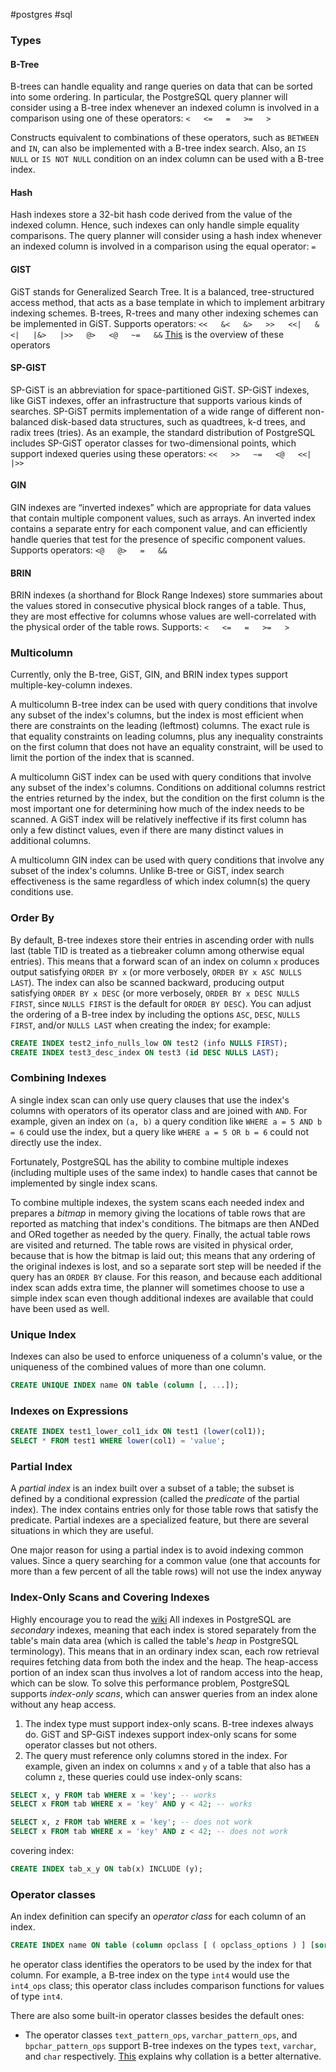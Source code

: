 #postgres #sql
### Types
#### B-Tree
B-trees can handle equality and range queries on data that can be sorted into some ordering. In particular, the PostgreSQL query planner will consider using a B-tree index whenever an indexed column is involved in a comparison using one of these operators:
`<   <=   =   >=   >`

Constructs equivalent to combinations of these operators, such as `BETWEEN` and `IN`, can also be implemented with a B-tree index search. Also, an `IS NULL` or `IS NOT NULL` condition on an index column can be used with a B-tree index.

#### Hash
Hash indexes store a 32-bit hash code derived from the value of the indexed column. Hence, such indexes can only handle simple equality comparisons. The query planner will consider using a hash index whenever an indexed column is involved in a comparison using the equal operator: `=`

#### GIST
GiST stands for Generalized Search Tree. It is a balanced, tree-structured access method, that acts as a base template in which to implement arbitrary indexing schemes. B-trees, R-trees and many other indexing schemes can be implemented in GiST. Supports operators:
`<<   &<   &>   >>   <<|   &<|   |&>   |>>   @>   <@   ~=   &&`
[This](https://www.postgresql.org/docs/9.3/functions-range.html) is the overview of these operators


#### SP-GIST
SP-GiST is an abbreviation for space-partitioned GiST. SP-GiST indexes, like GiST indexes, offer an infrastructure that supports various kinds of searches. SP-GiST permits implementation of a wide range of different non-balanced disk-based data structures, such as quadtrees, k-d trees, and radix trees (tries). As an example, the standard distribution of PostgreSQL includes SP-GiST operator classes for two-dimensional points, which support indexed queries using these operators:
`<<   >>   ~=   <@   <<|   |>>`

#### GIN
GIN indexes are “inverted indexes” which are appropriate for data values that contain multiple component values, such as arrays. An inverted index contains a separate entry for each component value, and can efficiently handle queries that test for the presence of specific component values. Supports operators:
`<@   @>   =   &&`

#### BRIN
BRIN indexes (a shorthand for Block Range Indexes) store summaries about the values stored in consecutive physical block ranges of a table. Thus, they are most effective for columns whose values are well-correlated with the physical order of the table rows. Supports:
`<   <=   =   >=   >`


### Multicolumn
Currently, only the B-tree, GiST, GIN, and BRIN index types support multiple-key-column indexes.

A multicolumn B-tree index can be used with query conditions that involve any subset of the index's columns, but the index is most efficient when there are constraints on the leading (leftmost) columns. The exact rule is that equality constraints on leading columns, plus any inequality constraints on the first column that does not have an equality constraint, will be used to limit the portion of the index that is scanned.

A multicolumn GiST index can be used with query conditions that involve any subset of the index's columns. Conditions on additional columns restrict the entries returned by the index, but the condition on the first column is the most important one for determining how much of the index needs to be scanned. A GiST index will be relatively ineffective if its first column has only a few distinct values, even if there are many distinct values in additional columns.

A multicolumn GIN index can be used with query conditions that involve any subset of the index's columns. Unlike B-tree or GiST, index search effectiveness is the same regardless of which index column(s) the query conditions use.

### Order By
By default, B-tree indexes store their entries in ascending order with nulls last (table TID is treated as a tiebreaker column among otherwise equal entries). This means that a forward scan of an index on column `x` produces output satisfying `ORDER BY x` (or more verbosely, `ORDER BY x ASC NULLS LAST`). The index can also be scanned backward, producing output satisfying `ORDER BY x DESC` (or more verbosely, `ORDER BY x DESC NULLS FIRST`, since `NULLS FIRST` is the default for `ORDER BY DESC`).
You can adjust the ordering of a B-tree index by including the options `ASC`, `DESC`, `NULLS FIRST`, and/or `NULLS LAST` when creating the index; for example:
```SQL
CREATE INDEX test2_info_nulls_low ON test2 (info NULLS FIRST);
CREATE INDEX test3_desc_index ON test3 (id DESC NULLS LAST);
```

### Combining Indexes
A single index scan can only use query clauses that use the index's columns with operators of its operator class and are joined with `AND`. For example, given an index on `(a, b)` a query condition like `WHERE a = 5 AND b = 6` could use the index, but a query like `WHERE a = 5 OR b = 6` could not directly use the index.

Fortunately, PostgreSQL has the ability to combine multiple indexes (including multiple uses of the same index) to handle cases that cannot be implemented by single index scans.

To combine multiple indexes, the system scans each needed index and prepares a _bitmap_ in memory giving the locations of table rows that are reported as matching that index's conditions. The bitmaps are then ANDed and ORed together as needed by the query. Finally, the actual table rows are visited and returned. The table rows are visited in physical order, because that is how the bitmap is laid out; this means that any ordering of the original indexes is lost, and so a separate sort step will be needed if the query has an `ORDER BY` clause. For this reason, and because each additional index scan adds extra time, the planner will sometimes choose to use a simple index scan even though additional indexes are available that could have been used as well.

### Unique Index
Indexes can also be used to enforce uniqueness of a column's value, or the uniqueness of the combined values of more than one column.
```SQL
CREATE UNIQUE INDEX name ON table (column [, ...]);
```

### Indexes on Expressions
```SQL
CREATE INDEX test1_lower_col1_idx ON test1 (lower(col1));
SELECT * FROM test1 WHERE lower(col1) = 'value';
```

### Partial Index
A _partial index_ is an index built over a subset of a table; the subset is defined by a conditional expression (called the _predicate_ of the partial index). The index contains entries only for those table rows that satisfy the predicate. Partial indexes are a specialized feature, but there are several situations in which they are useful.

One major reason for using a partial index is to avoid indexing common values. Since a query searching for a common value (one that accounts for more than a few percent of all the table rows) will not use the index anyway

### Index-Only Scans and Covering Indexes
Highly encourage you to read the [wiki](https://www.postgresql.org/docs/current/indexes-index-only-scans.html)
All indexes in PostgreSQL are _secondary_ indexes, meaning that each index is stored separately from the table's main data area (which is called the table's _heap_ in PostgreSQL terminology). This means that in an ordinary index scan, each row retrieval requires fetching data from both the index and the heap. The heap-access portion of an index scan thus involves a lot of random access into the heap, which can be slow.
To solve this performance problem, PostgreSQL supports _index-only scans_, which can answer queries from an index alone without any heap access.
1. The index type must support index-only scans. B-tree indexes always do. GiST and SP-GiST indexes support index-only scans for some operator classes but not others.
2. The query must reference only columns stored in the index. For example, given an index on columns `x` and `y` of a table that also has a column `z`, these queries could use index-only scans:
```SQL
SELECT x, y FROM tab WHERE x = 'key'; -- works
SELECT x FROM tab WHERE x = 'key' AND y < 42; -- works

SELECT x, z FROM tab WHERE x = 'key'; -- does not work
SELECT x FROM tab WHERE x = 'key' AND z < 42; -- does not work
```

covering index:
```SQL
CREATE INDEX tab_x_y ON tab(x) INCLUDE (y);
```

### Operator classes
An index definition can specify an _operator class_ for each column of an index.
```SQL
CREATE INDEX name ON table (column opclass [ ( opclass_options ) ] [sort options] [, ...]);
```
he operator class identifies the operators to be used by the index for that column. For example, a B-tree index on the type `int4` would use the `int4_ops` class; this operator class includes comparison functions for values of type `int4`.

There are also some built-in operator classes besides the default ones:
- The operator classes `text_pattern_ops`, `varchar_pattern_ops`, and `bpchar_pattern_ops` support B-tree indexes on the types `text`, `varchar`, and `char` respectively.
[This](https://dba.stackexchange.com/questions/291248/is-there-a-difference-between-text-pattern-ops-and-collate-c/291250#291250) explains why collation is a better alternative.


